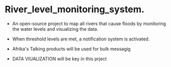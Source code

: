 # River_level_monitoring_system.

- An open-source project to map all rivers that cause floods by monitoring the water levels and visualizing the data.

- When threshold levels are met, a notification system is activated.

- Afrika's Talking products will be used for bulk messagig
- DATA VIUALIZATION will be key in this prject
